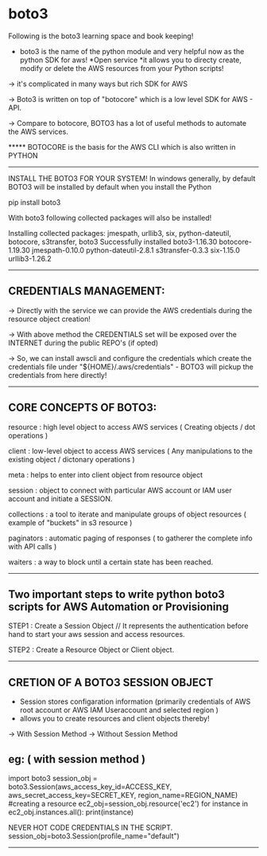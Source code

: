 # boto3
Following is the boto3 learning space and book keeping!

* boto3 is the name of the python module and very helpful now as the python SDK for aws!
*Open service
*it allows you to directy create, modify or delete the AWS resources from your Python scripts!

->  it's complicated in many ways but rich SDK for AWS

->  Boto3 is written on top of "botocore" which is a low level SDK for AWS - API.

-> Compare to botocore,  BOTO3 has a lot of useful methods to automate the AWS services.

*****  BOTOCORE is the basis for the AWS CLI which is also written in PYTHON

****************************************************************************************

INSTALL THE BOTO3 FOR YOUR SYSTEM!  In windows generally, by default BOTO3 will be installed by default when you install the Python

pip install boto3

With boto3 following collected packages will also be installed!

Installing collected packages: jmespath, urllib3, six, python-dateutil, botocore, s3transfer, boto3
Successfully installed boto3-1.16.30 botocore-1.19.30 jmespath-0.10.0 python-dateutil-2.8.1 s3transfer-0.3.3 six-1.15.0 urllib3-1.26.2

******************************************************************************************

CREDENTIALS MANAGEMENT:
----------------------

-> Directly with the service we can provide the AWS credentials during the resource object creation!

-> With above method the CREDENTIALS set will be exposed over the INTERNET during the public REPO's (if opted)

-> So, we can install awscli and configure the credentials which create the credentials file under "${HOME}/.aws/credentials" -  BOTO3 will pickup the credentials from here directly!

******************************************************************************************

CORE CONCEPTS OF BOTO3:
----------------------

 resource				: high level object to access AWS services ( Creating objects / dot operations )
 
 client      : low-level object to access AWS services ( Any manipulations to the existing object / dictonary operations )
 
 meta     			: helps to enter into client object from resource object
 
 session     : object to connect with particular AWS account or IAM user account and initiate a SESSION.
 
 collections : a tool to iterate and manipulate groups of object resources ( example of "buckets" in s3 resource )
 
 paginators  : automatic paging of responses ( to gatherer the complete info with API calls )
 
 waiters     : a way to block until a certain state has been reached.
 
 
 ******************************************************************************************
 
 Two important steps to write python boto3 scripts for AWS Automation or Provisioning
 ------------------------------------------------------------------------------------
 
 STEP1 :  Create a Session Object   // It represents the authentication before hand to start your aws session and access resources.
 
 STEP2 :  Create a Resource Object or Client object.
 
 
 ******************************************************************************************
 
 CRETION OF A BOTO3 SESSION OBJECT 
 ---------------------------------
 
 * Session stores configaration information (primarily credentials of AWS root account or AWS IAM Useraccount and selected region )
 * allows you to create resources and client objects thereby!
 
 -> With Session Method 
 -> Without Session Method
 
 eg:  ( with session method )
 --
 import boto3
 session_obj = boto3.Session(aws_access_key_id=ACCESS_KEY, aws_secret_access_key=SECRET_KEY, region_name=REGION_NAME)
 #creating a resource
 ec2_obj=session_obj.resource('ec2')
 for instance in ec2_obj.instances.all():
     print(instance)

NEVER HOT CODE CREDENTIALS IN THE SCRIPT. 
session_obj=boto3.Session(profile_name="default")

**********************************************************************************************



 
 
 
 
 
 
 

 
 
 


